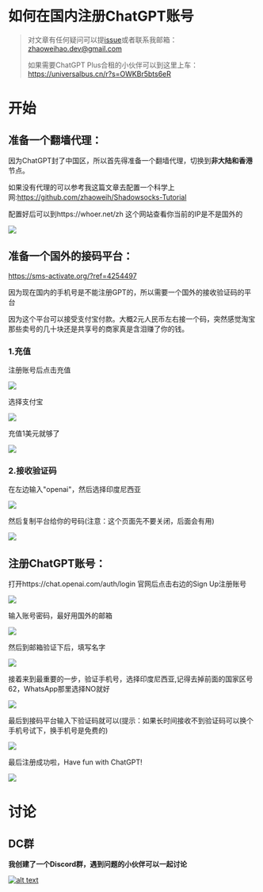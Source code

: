 # 如何在国内注册ChatGPT账号

> 对文章有任何疑问可以提[issue](https://github.com/zhaoweih/ChatGPT-in-China/issues)或者联系我邮箱：zhaoweihao.dev@gmail.com
>
> 如果需要ChatGPT Plus合租的小伙伴可以到这里上车：https://universalbus.cn/r?s=OWKBr5bts6eR

# 开始

## 准备一个翻墙代理：

因为ChatGPT封了中国区，所以首先得准备一个翻墙代理，切换到**非大陆和香港**节点。

如果没有代理的可以参考我这篇文章去配置一个科学上网:https://github.com/zhaoweih/Shadowsocks-Tutorial

配置好后可以到https://whoer.net/zh 这个网站查看你当前的IP是不是国外的

![](./images/proxy.png)

## 准备一个国外的接码平台：

https://sms-activate.org/?ref=4254497

因为现在国内的手机号是不能注册GPT的，所以需要一个国外的接收验证码的平台

因为这个平台可以接受支付宝付款。大概2元人民币左右接一个码，突然感觉淘宝那些卖号的几十块还是共享号的商家真是含泪赚了你的钱。

### 1.充值

注册账号后点击充值

![](./images/sms-1.png)

选择支付宝

![](./images/sms-2.png)

充值1美元就够了

![](./images/sms-3.png)



### 2.接收验证码

在左边输入"openai"，然后选择印度尼西亚

![](./images/sms-4.png)

然后复制平台给你的号码(注意：这个页面先不要关闭，后面会有用)

![](./images/sms-5.png)



## 注册ChatGPT账号：

打开https://chat.openai.com/auth/login 官网后点击右边的Sign Up注册账号

![](./images/chatgpt-signup.png)

输入账号密码，最好用国外的邮箱

![](./images/chatgpt-acoount.png)

然后到邮箱验证下后，填写名字

![](./images/chatgpt-name.png)

接着来到最重要的一步，验证手机号，选择印度尼西亚,记得去掉前面的国家区号62，WhatsApp那里选择NO就好

![](./images/chatgpt-number.png)

最后到接码平台输入下验证码就可以(提示：如果长时间接收不到验证码可以换个手机号试下，换手机号是免费的)

![](./images/acceptnumber.png)

最后注册成功啦，Have fun with ChatGPT!

![](./images/chatgpt.png)

# 讨论

## DC群

**我创建了一个Discord群，遇到问题的小伙伴可以一起讨论**

[![alt text](./images/discord.svg  "Discord")](https://discord.gg/bay8YNa7aY)

